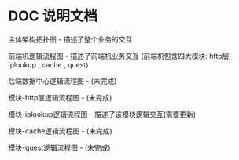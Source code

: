 # DOC 说明文档

主体架构拓扑图 - 描述了整个业务的交互


前端机逻辑流程图 - 描述了前端机业务交互 (前端机包含四大模块: http层, iplookup , cache , quest)

后端数据中心逻辑流程图 - (未完成)


模块-http层逻辑流程图 - (未完成)

模块-iplookup逻辑流程图 - 描述了该模块逻辑交互(需要更新)

模块-cache逻辑流程图 - (未完成)

模块-quest逻辑流程图 - (未完成)




